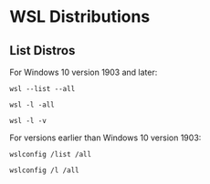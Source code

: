 # WSL Distributions

## List Distros

For Windows 10 version 1903 and later:

```
wsl --list --all

wsl -l -all

wsl -l -v
```

For versions earlier than Windows 10 version 1903:

```
wslconfig /list /all

wslconfig /l /all
```
